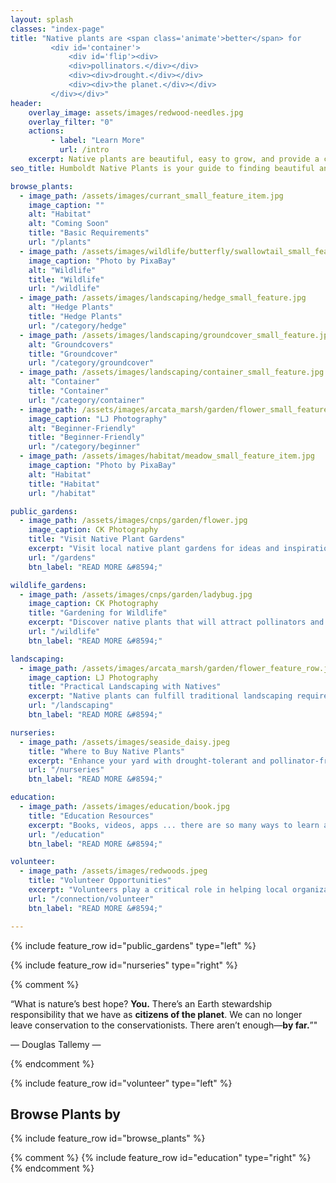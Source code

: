 ```yaml
---
layout: splash
classes: "index-page"
title: "Native plants are <span class='animate'>better</span> for 
         <div id='container'>
             <div id='flip'><div>
             <div>pollinators.</div></div>
             <div><div>drought.</div></div>
             <div><div>the planet.</div></div>
         </div></div>"    
header:
    overlay_image: assets/images/redwood-needles.jpg
    overlay_filter: "0"
    actions:
         - label: "Learn More"
           url: /intro
    excerpt: Native plants are beautiful, easy to grow, and provide a critical foundation for our local ecosystem. 
seo_title: Humboldt Native Plants is your guide to finding beautiful and ecologically-important native plants for your yard. Help our planet today by planting native.

browse_plants:
  - image_path: /assets/images/currant_small_feature_item.jpg 
    image_caption: ""
    alt: "Habitat" 
    alt: "Coming Soon" 
    title: "Basic Requirements"
    url: "/plants" 
  - image_path: /assets/images/wildlife/butterfly/swallowtail_small_feature.jpg
    image_caption: "Photo by PixaBay"
    alt: "Wildlife"
    title: "Wildlife"
    url: "/wildlife"
  - image_path: /assets/images/landscaping/hedge_small_feature.jpg
    alt: "Hedge Plants"
    title: "Hedge Plants"
    url: "/category/hedge"
  - image_path: /assets/images/landscaping/groundcover_small_feature.jpg
    alt: "Groundcovers"
    title: "Groundcover"
    url: "/category/groundcover"
  - image_path: /assets/images/landscaping/container_small_feature.jpg
    alt: "Container"
    title: "Container"
    url: "/category/container"
  - image_path: /assets/images/arcata_marsh/garden/flower_small_feature_row.jpg 
    image_caption: "LJ Photography"
    alt: "Beginner-Friendly" 
    title: "Beginner-Friendly"
    url: "/category/beginner" 
  - image_path: /assets/images/habitat/meadow_small_feature_item.jpg 
    image_caption: "Photo by PixaBay"
    alt: "Habitat" 
    title: "Habitat"
    url: "/habitat" 

public_gardens:
  - image_path: /assets/images/cnps/garden/flower.jpg
    image_caption: CK Photography
    title: "Visit Native Plant Gardens"
    excerpt: "Visit local native plant gardens for ideas and inspiration - from Eureka to Trinidad. These gardens can give you ideas for creating beautiful and beneficial landscapes with native plants."
    url: "/gardens"
    btn_label: "READ MORE &#8594;"

wildlife_gardens:
  - image_path: /assets/images/cnps/garden/ladybug.jpg
    image_caption: CK Photography
    title: "Gardening for Wildlife"
    excerpt: "Discover native plants that will attract pollinators and benefit other wildlife in your area. Pristine lawns and exotic gardens are beautiful but often otherwise lifeless. A native plant garden will be alive with the sounds and movements of bees, butterflies and birds."
    url: "/wildlife"
    btn_label: "READ MORE &#8594;"

landscaping:
  - image_path: /assets/images/arcata_marsh/garden/flower_feature_row.jpg
    image_caption: LJ Photography
    title: "Practical Landscaping with Natives"
    excerpt: "Native plants can fulfill traditional landscaping requirements - while also being practical, drought-tolerant and low-maintenance."
    url: "/landscaping"
    btn_label: "READ MORE &#8594;"

nurseries:
  - image_path: /assets/images/seaside_daisy.jpeg 
    title: "Where to Buy Native Plants"
    excerpt: "Enhance your yard with drought-tolerant and pollinator-friendly native plants. Get to know our local nurseries that carry Humboldt County and California native plants. Find online sources for seeds and plants."
    url: "/nurseries"
    btn_label: "READ MORE &#8594;"

education:
  - image_path: /assets/images/education/book.jpg 
    title: "Education Resources"
    excerpt: "Books, videos, apps ... there are so many ways to learn about native plants. Watch a video, reserve a book at the library - your native plant education can start (or continue) at any moment."
    url: "/education"
    btn_label: "READ MORE &#8594;"

volunteer:
  - image_path: /assets/images/redwoods.jpeg 
    title: "Volunteer Opportunities"
    excerpt: "Volunteers play a critical role in helping local organizations meet their conservation goals. Learn about the natural world, save redwoods, spread native plants and make a positive impact on the world around us. Help to be a part of the change you want to see!"
    url: "/connection/volunteer"
    btn_label: "READ MORE &#8594;"

---
```

{% include feature_row id="public_gardens" type="left" %}

{% include feature_row id="nurseries" type="right" %}

{% comment %}
<p>
&ldquo;What is nature’s best hope? <b>You.</b> There’s an Earth stewardship responsibility that we have as <b>citizens of the planet</b>. We can no longer leave conservation to the conservationists. There aren’t enough—<b>by far.</b>&rdquo;"
</p>
<p class="page__lead">— Douglas Tallemy —</p>
{% endcomment %}

{% include feature_row id="volunteer" type="left" %}

<div class="small_feature_row">
<h2>Browse Plants by</h2>
{% include feature_row id="browse_plants" %}
</div>


{% comment %}
{% include feature_row id="education" type="right" %}
{% endcomment %}
